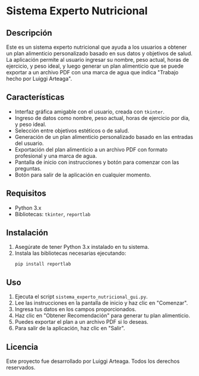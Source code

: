 
# Sistema Experto Nutricional

## Descripción

Este es un sistema experto nutricional que ayuda a los usuarios a obtener un plan alimenticio personalizado basado en sus datos y objetivos de salud. La aplicación permite al usuario ingresar su nombre, peso actual, horas de ejercicio, y peso ideal, y luego generar un plan alimenticio que se puede exportar a un archivo PDF con una marca de agua que indica "Trabajo hecho por Luiggi Arteaga".

## Características

- Interfaz gráfica amigable con el usuario, creada con `tkinter`.
- Ingreso de datos como nombre, peso actual, horas de ejercicio por día, y peso ideal.
- Selección entre objetivos estéticos o de salud.
- Generación de un plan alimenticio personalizado basado en las entradas del usuario.
- Exportación del plan alimenticio a un archivo PDF con formato profesional y una marca de agua.
- Pantalla de inicio con instrucciones y botón para comenzar con las preguntas.
- Botón para salir de la aplicación en cualquier momento.

## Requisitos

- Python 3.x
- Bibliotecas: `tkinter`, `reportlab`

## Instalación

1. Asegúrate de tener Python 3.x instalado en tu sistema.
2. Instala las bibliotecas necesarias ejecutando:
   ```
   pip install reportlab
   ```

## Uso

1. Ejecuta el script `sistema_experto_nutricional_gui.py`.
2. Lee las instrucciones en la pantalla de inicio y haz clic en "Comenzar".
3. Ingresa tus datos en los campos proporcionados.
4. Haz clic en "Obtener Recomendación" para generar tu plan alimenticio.
5. Puedes exportar el plan a un archivo PDF si lo deseas.
6. Para salir de la aplicación, haz clic en "Salir".

## Licencia

Este proyecto fue desarrollado por Luiggi Arteaga. Todos los derechos reservados.
